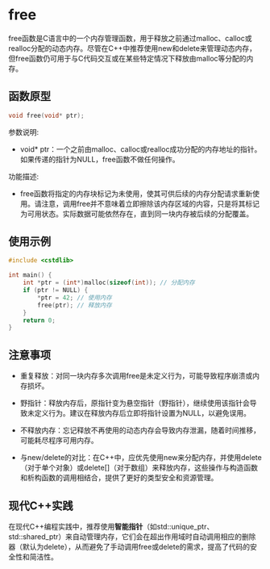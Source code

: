 # free
free函数是C语言中的一个内存管理函数，用于释放之前通过malloc、calloc或realloc分配的动态内存。尽管在C++中推荐使用new和delete来管理动态内存，但free函数仍可用于与C代码交互或在某些特定情况下释放由malloc等分配的内存。

## 函数原型
```c
void free(void* ptr);
```

参数说明:
- void* ptr：一个之前由malloc、calloc或realloc成功分配的内存地址的指针。如果传递的指针为NULL，free函数不做任何操作。

功能描述:
- free函数将指定的内存块标记为未使用，使其可供后续的内存分配请求重新使用。请注意，调用free并不意味着立即擦除该内存区域的内容，只是将其标记为可用状态。实际数据可能依然存在，直到同一块内存被后续的分配覆盖。

## 使用示例
```cpp
#include <cstdlib>

int main() {
    int *ptr = (int*)malloc(sizeof(int)); // 分配内存
    if (ptr != NULL) {
        *ptr = 42; // 使用内存
        free(ptr); // 释放内存
    }
    return 0;
}
```

## 注意事项
- 重复释放：对同一块内存多次调用free是未定义行为，可能导致程序崩溃或内存损坏。

- 野指针：释放内存后，原指针变为悬空指针（野指针），继续使用该指针会导致未定义行为。建议在释放内存后立即将指针设置为NULL，以避免误用。

- 不释放内存：忘记释放不再使用的动态内存会导致内存泄漏，随着时间推移，可能耗尽程序可用内存。

- 与new/delete的对比：在C++中，应优先使用new来分配内存，并使用delete（对于单个对象）或delete[]（对于数组）来释放内存，这些操作与构造函数和析构函数的调用相结合，提供了更好的类型安全和资源管理。

## 现代C++实践
在现代C++编程实践中，推荐使用**智能指针**（如std::unique_ptr、std::shared_ptr）来自动管理内存，它们会在超出作用域时自动调用相应的删除器（默认为delete），从而避免了手动调用free或delete的需求，提高了代码的安全性和简洁性。



